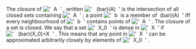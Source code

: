 The closure of !['  A  '](../dictionary/equation_images/20051.1..png) ,
written !['   (bar)(A)  '](../dictionary/equation_images/20051.2..png)
is the intersection of all closed sets containing
!['  A  '](../dictionary/equation_images/20051.3..png) ; a point
!['  b  is a member of  (bar)(A)  '](../dictionary/equation_images/20051.4..png)
iff every neighbourhood of
!['  b  '](../dictionary/equation_images/20051.5..png) contains points
of !['  A  '](../dictionary/equation_images/20051.6..png) . The closure
of a set is closed. We say that a set
!['  X\_0  '](../dictionary/equation_images/20051.7..png) is dense in
!['  X  '](../dictionary/equation_images/20051.8..png) if
!['   (bar)(X\_0)=X  '](../dictionary/equation_images/20051.9..png) .
This means that any point in
!['  X  '](../dictionary/equation_images/20051.10..png) can be
approximated arbitrarily closely by elements of
!['  X\_0  '](../dictionary/equation_images/20051.11..png) .
